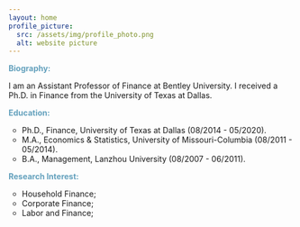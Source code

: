```yaml
---
layout: home
profile_picture:
  src: /assets/img/profile_photo.png
  alt: website picture
---
```

<strong style="color:#64a1bd">Biography:</strong>

I am an Assistant Professor of Finance at Bentley University. I received a Ph.D. in Finance from the University of Texas at Dallas. 

<strong style="color:#64a1bd">Education:</strong>
<ul>
<li style="list-style-type:circle;font-size:14px">Ph.D., Finance, University of Texas at Dallas (08/2014 - 05/2020).</li>
<li style="list-style-type:circle;font-size:14px">M.A., Economics & Statistics, University of Missouri-Columbia (08/2011 - 05/2014).</li>
<li style="list-style-type:circle;font-size:14px">B.A., Management, Lanzhou University (08/2007 - 06/2011).</li>
</ul>

<strong style="color:#64a1bd">Research Interest:</strong>
<ul>
<li style="list-style-type:circle;font-size:14px">Household Finance;</li>
<li style="list-style-type:circle;font-size:14px">Corporate Finance;</li>
<li style="list-style-type:circle;font-size:14px">Labor and Finance;</li>  
</ul>
